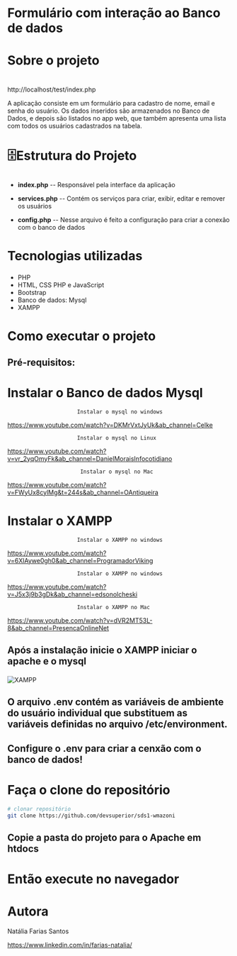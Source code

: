 # Formulário com interação ao Banco de dados



# Sobre o projeto<h1>

http://localhost/test/index.php


A aplicação consiste em um formulário para cadastro de nome, email e senha do usuário.
Os dados inseridos são armazenados no Banco de Dados, e depois são listados no app web, que também apresenta uma lista com todos os usuários cadastrados na tabela.

 # 🗄️Estrutura do Projeto <h2>
 
- **index.php** -- Responsável pela interface da aplicação

- **services.php** -- Contém os serviços para criar, exibir, editar e remover os usuários

- **config.php** -- Nesse arquivo é feito a configuração para criar a conexão com o banco de dados


# Tecnologias utilizadas <h3>

- PHP
- HTML, CSS PHP e JavaScript
- Bootstrap
- Banco de dados: Mysql
-  XAMPP

# Como executar o projeto 


## Pré-requisitos: <h4>

# Instalar o Banco de dados Mysql
                          Instalar o mysql no windows
https://www.youtube.com/watch?v=DKMrVxtJyUk&ab_channel=Celke
                        
                          Instalar o mysql no Linux
https://www.youtube.com/watch?v=vr_2yqOmyFk&ab_channel=DanielMoraisInfocotidiano


                           Instalar o mysql no Mac

https://www.youtube.com/watch?v=FWyUx8cylMg&t=244s&ab_channel=OAntiqueira



# Instalar o XAMPP 
                          Instalar o XAMPP no windows

https://www.youtube.com/watch?v=6XlAywe0gh0&ab_channel=ProgramadorViking

                          Instalar o XAMPP no windows

https://www.youtube.com/watch?v=J5x3j9b3gDk&ab_channel=edsonolcheski
                         
                          Instalar o XAMPP no Mac
 https://www.youtube.com/watch?v=dVR2MT53L-8&ab_channel=PresencaOnlineNet 



## Após a instalação inicie o XAMPP iniciar o apache e o mysql<p>

![XAMPP](https://s2.glbimg.com/SljzgTk6HcAvbzNrnCPB3fSWu0A=/0x0:753x476/1000x0/smart/filters:strip_icc()/i.s3.glbimg.com/v1/AUTH_08fbf48bc0524877943fe86e43087e7a/internal_photos/bs/2021/h/x/eURLy6SSynAY7B33vmxg/2012-02-27-xampp-control.png)<p>

## O arquivo **.env** contém as variáveis de ambiente do usuário individual que substituem as variáveis definidas no arquivo /etc/environment.<p>

## Configure o **.env** para criar a cenxão com o banco de dados!<p>


# Faça o clone do repositório


```bash
# clonar repositório
git clone https://github.com/devsuperior/sds1-wmazoni

```
## Copie a pasta do projeto para o Apache em htdocs<p>

# Então execute no navegador


# Autora

Natália Farias Santos

https://www.linkedin.com/in/farias-natalia/
           




